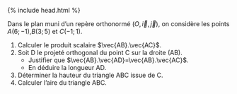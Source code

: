 {% include head.html %}

Dans le plan muni d’un repère orthonormé $(O,\vec{i},\vec{j})$, on considère les points $A(6 ;−1)$,$B(3 ;5)$ et $C( −1 ; 1)$.
1. Calculer le produit scalaire $\vec{AB}.\vec{AC}$.
2. Soit D le projeté orthogonal du point C sur la droite (AB).
   - Justifier que $\vec{AB}.\vec{AD}=\vec{AB}.\vec{AC}$.
   - En déduire la longueur AD.
3. Déterminer la hauteur du triangle ABC issue de C.
4. Calculer l’aire du triangle ABC.
